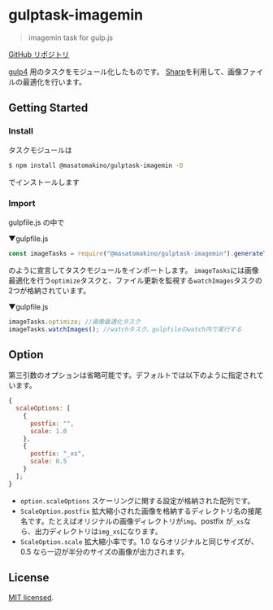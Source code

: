# gulptask-imagemin

> imagemin task for gulp.js

[GitHub リポジトリ](https://github.com/MasatoMakino/gulptask-imagemin.git)

[gulp4](https://gulpjs.com/) 用のタスクをモジュール化したものです。
[Sharp](https://sharp.pixelplumbing.com/)を利用して、画像ファイルの最適化を行います。

## Getting Started

### Install

タスクモジュールは

```bash
$ npm install @masatomakino/gulptask-imagemin -D
```

でインストールします

### Import

gulpfile.js の中で

▼gulpfile.js
```js
const imageTasks = require("@masatomakino/gulptask-imagemin").generateTasks("画像ソースのディレクトリ", "出力先ディレクトリ", {オプション: 省略可});
```

のように宣言してタスクモジュールをインポートします。
`imageTasks`には画像最適化を行う`optimize`タスクと、ファイル更新を監視する`watchImages`タスクの2つが格納されています。


▼gulpfile.js
```js
imageTasks.optimize; //画像最適化タスク
imageTasks.watchImages(); //watchタスク、gulpfileのwatch内で実行する
```

## Option

第三引数のオプションは省略可能です。デフォルトでは以下のように指定されています。

```js
{
  scaleOptions: [
    {
      postfix: "",
      scale: 1.0
    },
    {
      postfix: "_xs",
      scale: 0.5
    }
  ];
}
```

- `option.scaleOptions` スケーリングに関する設定が格納された配列です。
- `ScaleOption.postfix` 拡大縮小された画像を格納するディレクトリ名の接尾名です。たとえばオリジナルの画像ディレクトリが`img`、postfix が`_xs`なら、出力ディレクトリは`img_xs`になります。
- `ScaleOption.scale` 拡大縮小率です。1.0 ならオリジナルと同じサイズが、0.5 なら一辺が半分のサイズの画像が出力されます。

## License

[MIT licensed](LICENSE).
